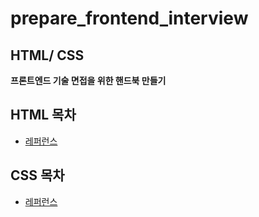 # prepare_frontend_interview

## HTML/ CSS

<b>프론트엔드 기술 면접을 위한 핸드북 만들기</b>

## HTML 목차

- [레퍼런스](https://h5bp.org/Front-end-Developer-Interview-Questions/questions/html-questions/)

## CSS 목차

- [레퍼런스](https://h5bp.org/Front-end-Developer-Interview-Questions/questions/css-questions/)
